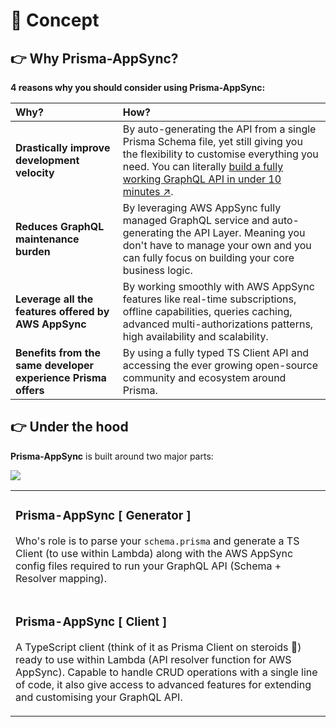 # 🦄 Concept

## 👉 Why Prisma-AppSync?

**4 reasons why you should consider using Prisma-AppSync:**

| Why? | How? |
|:------------- |:-------------|
| **Drastically improve development velocity** | By auto-generating the API from a single Prisma Schema file, yet still giving you the flexibility to customise everything you need. You can literally [build a fully working GraphQL API in under 10 minutes ↗](https://www.youtube.com/watch?v=k2tjpxC7mrQ). |
| **Reduces GraphQL maintenance burden** | By leveraging AWS AppSync fully managed GraphQL service and auto-generating the API Layer. Meaning you don't have to manage your own and you can fully focus on building your core business logic. |
| **Leverage all the features offered by AWS AppSync** | By working smoothly with AWS AppSync features like real-time subscriptions, offline capabilities, queries caching, advanced multi-authorizations patterns, high availability and scalability. |
| **Benefits from the same developer experience Prisma offers** | By using a fully typed TS Client API and accessing the ever growing open-source community and ecosystem around Prisma. |

## 👉 Under the hood

**Prisma-AppSync** is built around two major parts:

![](/prisma-appsync-diagram.png)

<table>
<tr><td width="800px">

### Prisma-AppSync [ Generator ]

Who's role is to parse your `schema.prisma` and generate a TS Client (to use within Lambda) along with the AWS AppSync config files required to run your GraphQL API (Schema + Resolver mapping).

</td></tr><tr><td>

### Prisma-AppSync [ Client ]

A TypeScript client (think of it as Prisma Client on steroids 💪) ready to use within Lambda (API resolver function for AWS AppSync).  Capable to handle CRUD operations with a single line of code, it also give access to advanced features for extending and customising your GraphQL API.

</td></tr>
</table>
